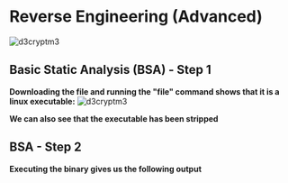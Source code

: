 # Reverse Engineering (Advanced)

![d3cryptm3](https://user-images.githubusercontent.com/45506405/96070623-26fdfd00-0ed3-11eb-95a0-4ee92f95b825.png)

## Basic Static Analysis (BSA) - Step 1
**Downloading the file and running the "file" command shows that it is a linux executable:**
![d3cryptm3](https://user-images.githubusercontent.com/45506405/96070863-95db5600-0ed3-11eb-8acc-59be1579d408.png)

**We can also see that the executable has been stripped**

## BSA - Step 2
**Executing the binary gives us the following output**

